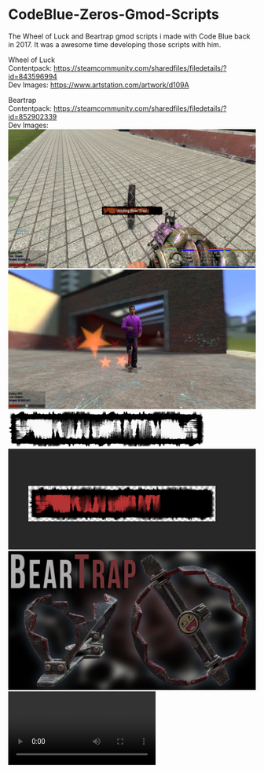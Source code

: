 # CodeBlue-Zeros-Gmod-Scripts
The Wheel of Luck and Beartrap gmod scripts i made with Code Blue back in 2017. It was a awesome time developing those scripts with him.

Wheel of Luck<br/>
Contentpack: https://steamcommunity.com/sharedfiles/filedetails/?id=843596994<br/>
Dev Images: https://www.artstation.com/artwork/d109A<br/>

Beartrap<br/>
Contentpack: https://steamcommunity.com/sharedfiles/filedetails/?id=852902339<br/>
Dev Images:<br/>
![](dev_images/beartrap/beartrap01.jpg)
![](dev_images/beartrap/beartrap02.jpg)
![](dev_images/beartrap/beartrap03.png)
![](dev_images/beartrap/beartrap04.png)
![](dev_images/beartrap/beartrap05.png)
![](dev_images/beartrap/beartrap06.mp4)
